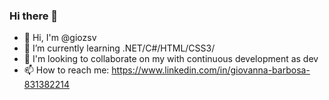 ### Hi there 👋

- 🔭 Hi, I'm @giozsv
- 🌱 I’m currently learning .NET/C#/HTML/CSS3/
- 👯 I'm looking to collaborate on my with continuous development as dev
- 📫 How to reach me: https://www.linkedin.com/in/giovanna-barbosa-831382214
